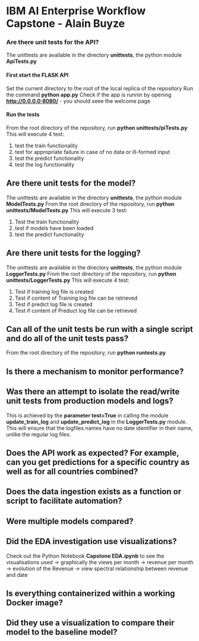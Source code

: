 # IBM AI Enterprise Workflow Capstone - Alain Buyze

### Are there unit tests for the API?
The unittests are available in the directory **unittests**, the python module **ApiTests.py**
#### First start the FLASK API
Set the current directory to the root of the local replica of the repository
Run the command **python app.py**
Check if the app is runnin by opening **http://0.0.0.0:8080/** - you should seee the welcome page
#### Run the tests

From the root directory of the repository, run **python unittests/piTests.py**
This will execute 4 test:
1. test the train functionality
2. test for appropriate failure in case of no data or ill-formed input
3. test the predict functionality
4. test the log functionality

## Are there unit tests for the model?
The unittests are available in the directory **unittests**, the python module **ModelTests.py**
From the root directory of the repository, run **python unittests/ModelTests.py**
This will execute 3 test:
1. Test the train functionality
2. test if models have been loaded
3. test the predict functionality

## Are there unit tests for the logging?
The unittests are available in the directory **unittests**, the python module **LoggerTests.py**
From the root directory of the repository, run **python unittests/LoggerTests.py**
This will execute 4 test:
1. Test if training log file is created
2. Test if content of Training log file can be retrieved 
3. Test if predict log file is created
4. Test if content of Preduct log file can be retrieved

## Can all of the unit tests be run with a single script and do all of the unit tests pass?
From the root directory of the repository, run **python runtests.py** 
 
## Is there a mechanism to monitor performance?


## Was there an attempt to isolate the read/write unit tests from production models and logs?
This is achieved by the **parameter test=True** in calling the module **update_train_log** and **update_predict_log** in the **LoggerTests.py** module. This will ensure that the logfiles names have no date identifier in their name, unlike the regular log files. 


## Does the API work as expected? For example, can you get predictions for a specific country as well as for all countries combined?


## Does the data ingestion exists as a function or script to facilitate automation?


## Were multiple models compared?


## Did the EDA investigation use visualizations?
Check out the Python Notebook **Capstone EDA.ipynb** to see the visualisations used
-> graphically the views per month
-> revenue per month
-> evolution of the Revenue
-> view spectral relationship between revenue and date 

## Is everything containerized within a working Docker image?


## Did they use a visualization to compare their model to the baseline model?
